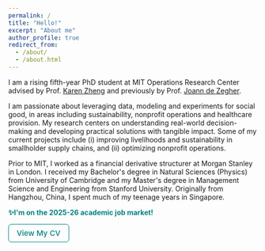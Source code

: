 ```yaml
---
permalink: /
title: "Hello!"
excerpt: "About me"
author_profile: true
redirect_from: 
  - /about/
  - /about.html
---
```


I am a rising fifth-year PhD student at MIT Operations Research Center advised by Prof. [Karen Zheng](https://mitmgmtfaculty.mit.edu/yanchong/) and previously by Prof. [Joann de Zegher](https://mitsloan.mit.edu/staff/directory/joann-de-zegher). 

I am passionate about leveraging data, modeling and experiments for social good, in areas including sustainability, nonprofit operations and healthcare provision. My research centers on understanding real-world decision-making and developing practical solutions with tangible impact. Some of my current projects include (i) improving livelihoods and sustainability in smallholder supply chains, and (ii) optimizing nonprofit operations.

Prior to MIT, I worked as a financial derivative structurer at Morgan Stanley in London. I received my Bachelor's degree in Natural Sciences (Physics) from University of Cambridge and my Master's degree in Management Science and Engineering from Stanford University. Originally from Hangzhou, China, I spent much of my teenage years in Singapore.

**<span style="color: #008080;">✨I'm on the 2025-26 academic job market!</span>**

<a href="/files/Yuan_CV.pdf" target="_blank" style="
  display: inline-block;
  padding: 8px 16px;
  border: 1.5px solid #008080;
  color: #008080;
  border-radius: 6px;
  text-decoration: none;
  font-weight: 500;
  font-size: 0.95rem;
">
View My CV
</a>
